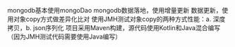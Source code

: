 mongodb基本使用mongoDao
mongodb数据落地，使用增量更新
数据更新，使用对象copy方式做差异化比对
使用JMH测试对象copy的两种方式性能：a. 深度拷贝，b. json序列化
项目采用Maven构建，源代码使用Kotlin和Java混合编写（因为JMH测试代码需要使用Java编写）
